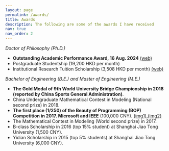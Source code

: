 ```yaml
---
layout: page
permalink: /awards/
title: Awards
description: The following are some of the awards I have received
nav: true
nav_order: 2
---
```

*Doctor of Philosophy (Ph.D.)*
- **Outstanding Academic Performance Award, 16 Aug. 2024** [(web)](https://scholars.cityu.edu.hk/en/prizes/outstanding-academic-performance-award-for-research-degree-students-non-ugcfunded-students(a36f6e6c-3556-4bdb-b65b-3aeb719f1122).html)
- Postgraduate Studentship (19,200 HKD per month)
- Institutional Research Tuition Scholarship (3,508 HKD per month) [(web)](https://scholars.cityu.edu.hk/en/prizes/institutional-research-tuition-scholarship(0d4d6e37-227e-4ead-a389-17b573efeb97).html)

*Bachelor of Engineering (B.E.) and Master of Engineering (M.E.)*
- **The Gold Medal of 9th World University Bridge Championship in 2018 (reported by China Sports General Administration)**.
- China Undergraduate Mathematical Contest in Modeling (National second prize) in 2018.
- **The first place (1/250) of the Beauty of Programming (BOP) Competition in 2017. Microsoft and IEEE** (100,000 CNY). [(img1)](https://xzhang2523.github.io/assets/img/Certificate/program/14.jpg),[(img2)](https://xzhang2523.github.io/assets/img/Certificate/program/15.jpg) 
- The Mathematical Contest in Modeling (World second prize) in 2017.
- B-class Scholarship in 2016 (top 15% student) at Shanghai Jiao Tong University (1,500 CNY).
- Yidian Scholarship in 2015  (top 5% students) at Shanghai Jiao Tong University (6,000 CNY).